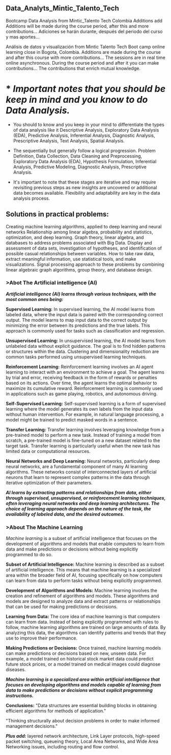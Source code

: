 ## Data_Analyts_Mintic_Talento_Tech
Bootcamp Data Analysis from Mintic_Talento Tech Colombia
Additions add Additions will be made during the course period, after this and more contributions...
Adiciones se harán durante, después del periodo del curso y mas aportes...

Análisis de datos y visualización from Mintic Talento Tech Boot camp online learning close in Bogota, Colombia.
Additions are made during the course and after this course with more contributions...
The sessions are in real time online asynchronous. During the course period and after it you can make contributions...
The contributions that enrich mutual knowledge.

# * ***Important notes that you should be keep in mind and you know to do Data Analysis.***

* You should to know and you keep in your mind to differentiate the types of data analysis like it Descriptive Analysis, Exploratory Data Analysis (EDA), Predictive Analysis, Inferential Analysis, Diagnostic Analysis, Prescriptive Analysis, Text Analysis, Spatial Analysis.

* The sequentially but generally follow a logical progression. Problem Definition, Data Collection, Data Cleaning and Preprocessing, Exploratory Data Analysis (EDA), Hypothesis Formulation, Inferential Analysis, Predictive Modeling, Diagnostic Analysis, Prescriptive Analysis.
   
* It's important to note that these stages are iterative and may require revisiting previous steps as new insights are uncovered or additional data becomes available. Flexibility and adaptability are key in the data analysis process.

## Solutions in practical problems:
Creating machine learning algorithms, applied to deep learning and neural networks
Relationship among linear algebra, probability and statistics, optimization, and deep learning. 
Graph theory, linear algebra, and databases to address problems associated with Big Data.
Display and assessment of data sets, investigation of hypotheses, and identification of possible casual relationships between variables. 
How to take raw data, extract meaningful information, use statistical tools, and make visualizations.
Signal processing approach to these problems by combining linear algebraic graph algorithms, group theory, and database design. 

 ### **>Abot The Artificial intelligence (AI)**

***Artificial intelligence (AI) learns through various techniques, with the most common ones being:***

**Supervised Learning:** In supervised learning, the AI model learns from labeled data, where the input data is paired with the corresponding correct output. The model learns to map input data to the correct output by minimizing the error between its predictions and the true labels. This approach is commonly used for tasks such as classification and regression.

**Unsupervised Learning:** In unsupervised learning, the AI model learns from unlabeled data without explicit guidance. The goal is to find hidden patterns or structures within the data. Clustering and dimensionality reduction are common tasks performed using unsupervised learning techniques.

**Reinforcement Learning:** Reinforcement learning involves an AI agent learning to interact with an environment to achieve a goal. The agent learns by trial and error, receiving feedback in the form of rewards or penalties based on its actions. Over time, the agent learns the optimal behavior to maximize its cumulative reward. Reinforcement learning is commonly used in applications such as game playing, robotics, and autonomous driving.

**Self-Supervised Learning:** Self-supervised learning is a form of supervised learning where the model generates its own labels from the input data without human intervention. For example, in natural language processing, a model might be trained to predict masked words in a sentence.

**Transfer Learning:** Transfer learning involves leveraging knowledge from a pre-trained model to perform a new task. Instead of training a model from scratch, a pre-trained model is fine-tuned on a new dataset related to the target task. Transfer learning is particularly useful when the new task has limited data or computational resources.

**Neural Networks and Deep Learning:** Neural networks, particularly deep neural networks, are a fundamental component of many AI learning algorithms. These networks consist of interconnected layers of artificial neurons that learn to represent complex patterns in the data through iterative optimization of their parameters.

***AI learns by extracting patterns and relationships from data, either through supervised, unsupervised, or reinforcement learning techniques, often leveraging neural networks and deep learning architectures. The choice of learning approach depends on the nature of the task, the availability of labeled data, and the desired outcomes.***

### **>About The Machine Learning**

*Machine learning* is a subset of artificial intelligence that focuses on the development of algorithms and models that enable computers to learn from data and make predictions or decisions without being explicitly programmed to do so.

**Subset of Artificial Intelligence:** Machine learning is described as a subset of artificial intelligence. This means that machine learning is a specialized area within the broader field of AI, focusing specifically on how computers can learn from data to perform tasks without being explicitly programmed.

**Development of Algorithms and Models:** Machine learning involves the creation and refinement of algorithms and models. These algorithms and models are designed to analyze data and extract patterns or relationships that can be used for making predictions or decisions.

**Learning from Data:** The core idea of machine learning is that computers can learn from data. Instead of being explicitly programmed with rules to follow, machine learning algorithms are trained on large amounts of data. By analyzing this data, the algorithms can identify patterns and trends that they use to improve their performance.

**Making Predictions or Decisions:** Once trained, machine learning models can make predictions or decisions based on new, unseen data. For example, a model trained on historical stock market data could predict future stock prices, or a model trained on medical images could diagnose diseases.

***Machine learning is a specialized area within artificial intelligence that focuses on developing algorithms and models capable of learning from data to make predictions or decisions without explicit programming instructions.***

**Conclusions:**
"Data structures are essential building blocks in obtaining efficient algorithms for methods of application."

"Thinking structurally about decision problems in order to make informed management decisions."

***Plus add:*** 
layered network architecture, Link Layer protocols, high-speed packet switching, queueing theory, 
Local Area Networks, and Wide Area Networking issues, including routing and flow control.
